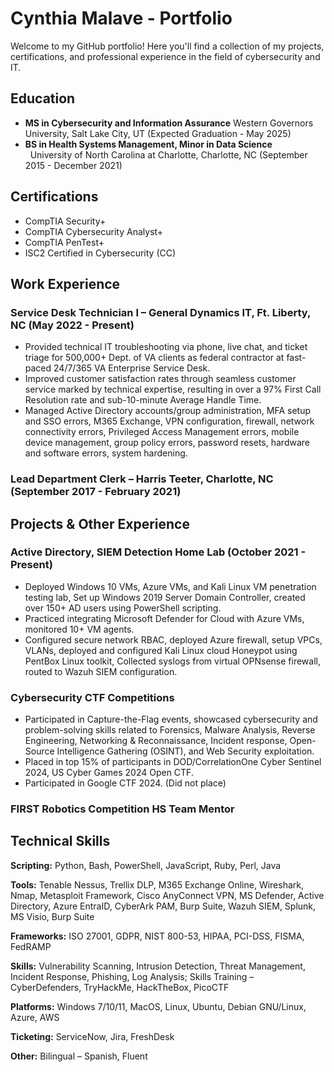 # Cynthia Malave - Portfolio

Welcome to my GitHub portfolio! Here you'll find a collection of my projects, certifications, and professional experience in the field of cybersecurity and IT.

## Education

- **MS in Cybersecurity and Information Assurance**
    Western Governors University, Salt Lake City, UT (Expected Graduation - May 2025)
- **BS in Health Systems Management, Minor in Data Science**  
  University of North Carolina at Charlotte, Charlotte, NC (September 2015 - December 2021)

## Certifications

- CompTIA Security+
- CompTIA Cybersecurity Analyst+
- CompTIA PenTest+
- ISC2 Certified in Cybersecurity (CC)

## Work Experience

### Service Desk Technician I – General Dynamics IT, Ft. Liberty, NC (May 2022 - Present)
- Provided technical IT troubleshooting via phone, live chat, and ticket triage for 500,000+ Dept. of VA clients as federal contractor at fast-paced 24/7/365 VA Enterprise Service Desk.
- Improved customer satisfaction rates through seamless customer service marked by technical expertise, resulting in over a 97% First Call Resolution rate and sub-10-minute Average Handle Time.
- Managed Active Directory accounts/group administration, MFA setup and SSO errors, M365 Exchange, VPN configuration, firewall, network connectivity errors, Privileged Access Management errors, mobile device management, group policy errors, password resets, hardware and software errors, system hardening.

### Lead Department Clerk – Harris Teeter, Charlotte, NC (September 2017 - February 2021)

## Projects & Other Experience

### Active Directory, SIEM Detection Home Lab (October 2021 - Present)
- Deployed Windows 10 VMs, Azure VMs, and Kali Linux VM penetration testing lab, Set up Windows 2019 Server Domain Controller, created over 150+ AD users using PowerShell scripting.
- Practiced integrating Microsoft Defender for Cloud with Azure VMs, monitored 10+ VM agents.
- Configured secure network RBAC, deployed Azure firewall, setup VPCs, VLANs, deployed and configured Kali Linux cloud Honeypot using PentBox Linux toolkit, Collected syslogs from virtual OPNsense firewall, routed to Wazuh SIEM configuration.

### Cybersecurity CTF Competitions
- Participated in Capture-the-Flag events, showcased cybersecurity and problem-solving skills related to Forensics, Malware Analysis, Reverse Engineering, Networking & Reconnaissance, Incident response, Open-Source Intelligence Gathering (OSINT), and Web Security exploitation.
- Placed in top 15% of participants in DOD/CorrelationOne Cyber Sentinel 2024, US Cyber Games 2024 Open CTF.
- Participated in Google CTF 2024. (Did not place)

### FIRST Robotics Competition HS Team Mentor

## Technical Skills

**Scripting:** Python, Bash, PowerShell, JavaScript, Ruby, Perl, Java

**Tools:** Tenable Nessus, Trellix DLP, M365 Exchange Online, Wireshark, Nmap, Metasploit Framework, Cisco AnyConnect VPN, MS Defender, Active Directory, Azure EntraID, CyberArk PAM, Burp Suite, Wazuh SIEM, Splunk, MS Visio, Burp Suite

**Frameworks:** ISO 27001, GDPR, NIST 800-53, HIPAA, PCI-DSS, FISMA, FedRAMP

**Skills:** Vulnerability Scanning, Intrusion Detection, Threat Management, Incident Response, Phishing, Log Analysis; Skills Training – CyberDefenders, TryHackMe, HackTheBox, PicoCTF

**Platforms:** Windows 7/10/11, MacOS, Linux, Ubuntu, Debian GNU/Linux, Azure, AWS

**Ticketing:** ServiceNow, Jira, FreshDesk

**Other:** Bilingual – Spanish, Fluent
